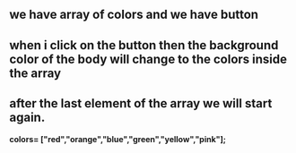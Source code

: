 ## we have array of colors and we have button 
## when i click on the button then the background color of the body will change to the colors inside the array 
## after the last element of the array we will start again.

**colors= ["red","orange","blue","green","yellow","pink"];**

